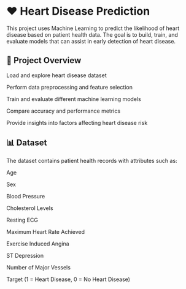 # ❤️ Heart Disease Prediction

This project uses Machine Learning to predict the likelihood of heart disease based on patient health data.
The goal is to build, train, and evaluate models that can assist in early detection of heart disease.

## 📌 Project Overview

Load and explore heart disease dataset

Perform data preprocessing and feature selection

Train and evaluate different machine learning models

Compare accuracy and performance metrics

Provide insights into factors affecting heart disease risk

## 📊 Dataset

The dataset contains patient health records with attributes such as:

Age

Sex

Blood Pressure

Cholesterol Levels

Resting ECG

Maximum Heart Rate Achieved

Exercise Induced Angina

ST Depression

Number of Major Vessels

Target (1 = Heart Disease, 0 = No Heart Disease)
